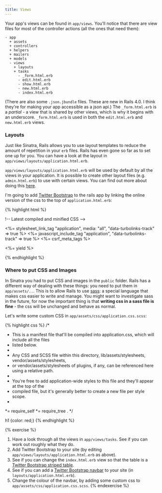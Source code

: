 ```yaml
---
title: Views
---
```


Your app's views can be found in `app/views`. You'll notice that there are view files for most of the controller actions (all the ones that need them):

    - app
      + assets
      + controllers
      + helpers
      + mailers
      + models
      - views
        + layouts
        + tasks
          - _form.html.erb
          - edit.html.erb
          - show.html.erb
          - new.html.erb
          - index.html.erb

(There are also some `.json.jbundle` files. These are new in Rails 4.0. I think they're for making your app accessible as a json api.) The `_form.html.erb` is a *partial* - a view that is shared by other views, which is why it begins with an underscore. `_form.html.erb` is used in both the `edit.html.erb` and `new.html.erb` views.

### Layouts

Just like Sinatra, Rails allows you to use layout templates to reduce the amount of repetition in your `erb` files. Rails has even gone so far as to set one up for you. You can have a look at the layout in `app/views/layouts/application.html.erb`.

`app/views/layouts/application.html.erb` will be used by default by all the views in your application. It is possible to create other layout files (e.g. `admin.html.erb`) to use with certain views. You can find out more about doing this [here](http://stackoverflow.com/questions/14356207/not-rendering-the-default-application-layout-in-rails-3).

I'm going to add [Twitter Bootstrap]() to the rails app by linking the online version of the css to the top of `application.html.erb`:

{% highlight html %}
<!DOCTYPE html>
<html>
<head>
  <title>ProjectManager</title>

  !-- Latest compiled and minified CSS -->
  <link rel="stylesheet" href="//netdna.bootstrapcdn.com/bootstrap/3.0.0-rc1/css/bootstrap.min.css">

  <%= stylesheet_link_tag    "application", media: "all", "data-turbolinks-track" => true %>
  <%= javascript_include_tag "application", "data-turbolinks-track" => true %>
  <%= csrf_meta_tags %>
</head>
<body>

<%= yield %>

</body>
</html>
{% endhighlight %}

### Where to put CSS and Images

In Sinatra you had to put CSS and images in the `public` folder. Rails has a different way of dealing with these things: you need to put them in `app/assets/..`. This is to allow Rails to use [sass](http://sass-lang.com/): a special language that makes css easier to write and manage. You might want to investigate sass in the future, for now the important thing is that **writing css in a sass file is fine** - the css will be unchanged and behave as normal.

Let's write some custom CSS in `app/assets/css/application.css.scss`:

{% highlight css %}
/*
 * This is a manifest file that'll be compiled into application.css, which will include all the files
 * listed below.
 *
 * Any CSS and SCSS file within this directory, lib/assets/stylesheets, vendor/assets/stylesheets,
 * or vendor/assets/stylesheets of plugins, if any, can be referenced here using a relative path.
 *
 * You're free to add application-wide styles to this file and they'll appear at the top of the
 * compiled file, but it's generally better to create a new file per style scope.
 *
 *= require_self
 *= require_tree .
 */

h1 {color: red;}
{% endhighlight %}


{% exercise %}
1. Have a look through all the views in `app/views/tasks`. See if you can work out roughly what they do.
2. Add Twitter Bootstrap to your site (by editing `app/views/layouts/application.html.erb` as above).
3. See if you can change the `index.html.erb` view so that the table is a [Twitter Bootstrap striped table](http://getbootstrap.com/css/#tables-striped).
4. See if you can add a [Twitter Bootstrap navbar](http://getbootstrap.com/components/#navbar) to your site (in `layouts/application.html.erb`).
5. Change the colour of the navbar, by adding some custom css to `app/assets/css/application.css.scss`.
{% endexercise %}